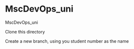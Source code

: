 # MscDevOps_uni
MscDevOps_uni

Clone this directory

Create a new branch, using you student number as the name
